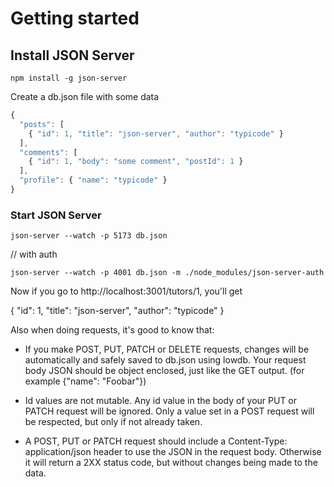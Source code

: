 # Getting started

## Install JSON Server

```
npm install -g json-server
```

Create a db.json file with some data

```javascript
{
  "posts": [
    { "id": 1, "title": "json-server", "author": "typicode" }
  ],
  "comments": [
    { "id": 1, "body": "some comment", "postId": 1 }
  ],
  "profile": { "name": "typicode" }
}
```

### Start JSON Server

```
json-server --watch -p 5173 db.json
```
// with auth
```
json-server --watch -p 4001 db.json -m ./node_modules/json-server-auth
```

Now if you go to http://localhost:3001/tutors/1, you'll get

{ "id": 1, "title": "json-server", "author": "typicode" }

Also when doing requests, it's good to know that:

- If you make POST, PUT, PATCH or DELETE requests, changes will be automatically and safely saved to db.json using lowdb.
  Your request body JSON should be object enclosed, just like the GET output. (for example {"name": "Foobar"})

- Id values are not mutable. Any id value in the body of your PUT or PATCH request will be ignored. Only a value set in a POST request will be respected, but only if not already taken.

- A POST, PUT or PATCH request should include a Content-Type: application/json header to use the JSON in the request body. Otherwise it will return a 2XX status code, but without changes being made to the data.

